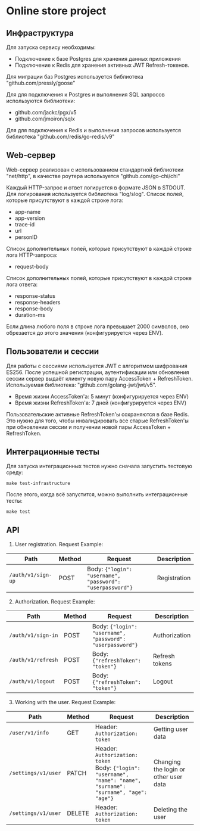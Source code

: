 # Online store project

## Инфраструктура

Для запуска сервису необходимы:

- Подключение к базе Postgres для хранения данных приложения
- Подключение к Redis для хранения активных JWT Refresh-токенов.

Для миграции баз Postgres используется библиотека "github.com/pressly/goose"

Для для подключения к Postgres и выполнения SQL запросов используются
библиотеки:

- github.com/jackc/pgx/v5
- github.com/jmoiron/sqlx

Для для подключения к Redis и выполнения запросов используется библиотека
"github.com/redis/go-redis/v9"

## Web-сервер

Web-сервер реализован с использованием стандартной библиотеки "net/http", в
качестве роутера используется "github.com/go-chi/chi"

Каждый HTTP-запрос и ответ логируется в формате JSON в STDOUT. Для логирования
используется библиотека "log/slog". Список полей, которые присутствуют в
каждой строке лога:

- app-name
- app-version
- trace-id
- url
- personID

Список дополнительных полей, которые присутствуют в каждой строке лога
HTTP-запроса:

- request-body

Список дополнительных полей, которые присутствуют в каждой строке лога ответа:

- response-status
- response-headers
- response-body
- duration-ms

Если длина любого поля в строке лога превышает 2000 символов, оно обрезается до
этого значения (конфигурируется через ENV).

## Пользователи и сессии

Для работы с сессиями используется JWT с алгоритмом шифрования ES256. После
успешной регистрации, аутентификации или обновления сессии сервер выдаёт
клиенту новую пару AccessToken + RefreshToken. Используемая библиотека:
"github.com/golang-jwt/jwt/v5".

- Время жизни AccessToken'а: 5 минут (конфигурируется через ENV)
- Время жизни RefreshToken'а: 7 дней (конфигурируется через ENV)

Пользовательские активные RefreshToken'ы сохраняются в базе Redis. Это нужно
для того, чтобы инвалидировать все старые RefreshToken'ы при обновлении сессии
и получении новой пары AccessToken + RefreshToken.
## Интеграционные тесты

Для запуска интеграционных тестов нужно сначала запустить тестовую среду:

```shell
make test-infrastructure
```

После этого, когда всё запустится, можно выполнить интеграционные тесты:

```shell
make test
```

## API

1) User registration. Request Example:

| Path               | Method | Request                                                   | Description  |
|--------------------|--------|-----------------------------------------------------------|--------------|
| `/auth/v1/sign-up` | POST   | Body: `{"login": "username", "password": "userpassword"}` | Registration |

2) Authorization. Request Example:

| Path               | Method | Request                                                   | Description    |
|--------------------|--------|-----------------------------------------------------------|----------------|
| `/auth/v1/sign-in` | POST   | Body: `{"login": "username", "password": "userpassword"}` | Authorization  |
| `/auth/v1/refresh` | POST   | Body: `{"refreshToken": "token"}`                         | Refresh tokens |
| `/auth/v1/logout`  | POST   | Body: `{"refreshToken": "token"}`                         | Logout         |

3) Working with the user. Request Example:

| Path                | Method | Request                                                                                                              | Description                           |
|---------------------|--------|----------------------------------------------------------------------------------------------------------------------|---------------------------------------|
| `/user/v1/info`     | GET    | Header: `Authorization: token`                                                                                       | Getting user data                     |
| `/settings/v1/user` | PATCH  | Header: `Authorization: token`<br/>Body: `{"login": "username", "name": "name", "surname": "surname", "age": "age"}` | Changing the login or other user data |
| `/settings/v1/user` | DELETE | Header: `Authorization: token`                                                                                       | Deleting the user                     |
